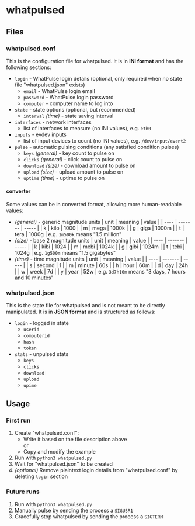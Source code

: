 # whatpulsed

## Files

### whatpulsed.conf

This is the configuration file for whatpulsed. It is in **INI format** and has the following sections:

* `login` - WhatPulse login details (optional, only required when no state file "whatpulsed.json" exists)
    - `email` - WhatPulse login email
    - `password` - WhatPulse login password
    - `computer` - computer name to log into
* `state` - state options (optional, but recommended)
    - `interval` *(time)* - state saving interval
* `interfaces` - network interfaces
    - list of interfaces to measure (no INI values), e.g. `eth0`
* `inputs` - evdev inputs
    - list of input devices to count (no INI values), e.g. `/dev/input/event2`
* `pulse` - automatic pulsing conditions (any satisfied condition pulses)
    - `keys` *(general)* - key count to pulse on
    - `clicks` *(general)* - click count to pulse on
    - `download` *(size)* - download amount to pulse on
    - `upload` *(size)* - upload amount to pulse on
    - `uptime` *(time)* - uptime to pulse on

#### converter

Some values can be in converted format, allowing more human-readable values:
* *(general)* - generic magnitude units
    | unit | meaning | value |
    | ---- | ------- | ----- |
    | k    | kilo    | 1000  |
    | m    | mega    | 1000k |
    | g    | giga    | 1000m |
    | t    | tera    | 1000g |
    e.g. `1m500k` means "1.5 million"
* *(size)* - base 2 magnitude units
    | unit | meaning | value |
    | ---- | ------- | ----- |
    | k    | kibi    | 1024  |
    | m    | mebi    | 1024k |
    | g    | gibi    | 1024m |
    | t    | tebi    | 1024g |
    e.g. `1g500m` means "1.5 gigabytes"
* *(time)* - time magnitude units
    | unit | meaning | value |
    | ---- | ------- | ----- |
    | s    | second  | 1     |
    | m    | minute  | 60s   |
    | h    | hour    | 60m   |
    | d    | day     | 24h   |
    | w    | week    | 7d    |
    | y    | year    | 52w   |
    e.g. `3d7h10m` means "3 days, 7 hours and 10 minutes"

### whatpulsed.json

This is the state file for whatpulsed and is not meant to be directly manipulated. It is in **JSON format** and is structured as follows:
* `login` - logged in state
    - `userid`
    - `computerid`
    - `hash`
    - `token`
* `stats` - unpulsed stats
    - `keys`
    - `clicks`
    - `download`
    - `upload`
    - `upime`
## Usage

### First run

1. Create "whatpulsed.conf":
    * Write it based on the file description above  
      or
    * Copy and modify the example
2. Run with `python3 whatpulsed.py`
3. Wait for "whatpulsed.json" to be created
4. *(optional)* Remove plaintext login details from "whatpulsed.conf" by deleting `login` section

### Future runs

1. Run with `python3 whatpulsed.py`
2. Manually pulse by sending the process a `SIGUSR1`
3. Gracefully stop whatpulsed by sending the process a `SIGTERM`
